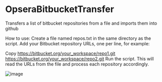 # OpseraBitbucketTransfer
Transfers a list of bitbucket repositories from a file and imports them into github

How to use:
Create a file named repos.txt in the same directory as the script.
Add your Bitbucket repository URLs, one per line, for example:

Copy
https://bitbucket.org/your_workspace/repo1.git
https://bitbucket.org/your_workspace/repo2.git
Run the script.
This will read the URLs from the file and process each repository accordingly.

![image](https://github.com/user-attachments/assets/5c96b520-8852-466a-ac45-de2fcd0d7cb1)
